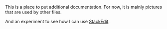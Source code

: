 This is a place to put additional documentation. For now, it is mainly pictures that are used by other files. 

And an experiment to see how I can use [StackEdit](https://stackedit.io/).
<!--stackedit_data:
eyJoaXN0b3J5IjpbLTQyOTUxMTczXX0=
-->